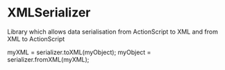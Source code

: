 XMLSerializer
=============

Library which allows data serialisation from ActionScript to XML and from XML to ActionScript

myXML = serializer.toXML(myObject);
myObject = serializer.fromXML(myXML);
